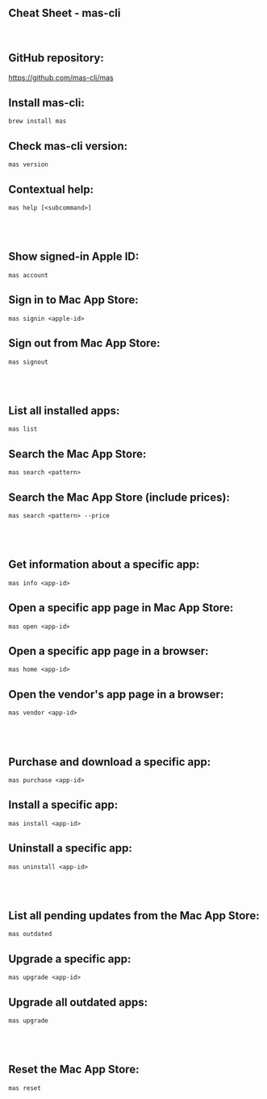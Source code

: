 ## Cheat Sheet - mas-cli

<br>

## GitHub repository:
https://github.com/mas-cli/mas

## Install mas-cli:
```shell
brew install mas
```

## Check mas-cli version:
```shell
mas version
```

## Contextual help:
```shell
mas help [<subcommand>]
```

<br><br>

## Show signed-in Apple ID:
```shell
mas account
```

## Sign in to Mac App Store:
```shell
mas signin <apple-id>
```

## Sign out from Mac App Store:
```shell
mas signout
```

<br><br>

## List all installed apps:
```shell
mas list
```

## Search the Mac App Store:
```shell
mas search <pattern>
```

## Search the Mac App Store (include prices):
```shell
mas search <pattern> --price
```

<br><br>

## Get information about a specific app:
```shell
mas info <app-id>
```

## Open a specific app page in Mac App Store:
```shell
mas open <app-id>
```

## Open a specific app page in a browser:
```shell
mas home <app-id>
```

## Open the vendor's app page in a browser:
```shell
mas vendor <app-id>
```

<br><br>

## Purchase and download a specific app:
```shell
mas purchase <app-id>
```

## Install a specific app:
```shell
mas install <app-id>
```

## Uninstall a specific app:
```shell
mas uninstall <app-id>
```

<br><br>

## List all pending updates from the Mac App Store:
```shell
mas outdated
```

## Upgrade a specific app:
```shell
mas upgrade <app-id>
```

## Upgrade all outdated apps:
```shell
mas upgrade
```

<br><br>

## Reset the Mac App Store:
```shell
mas reset
```